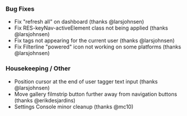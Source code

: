 ### Bug Fixes

- Fix "refresh all" on dashboard (thanks @larsjohnsen)
- Fix RES-keyNav-activeElement class not being applied (thanks @larsjohnsen)
- Fix tags not appearing for the current user (thanks @larsjohnsen)
- Fix Filterline "powered" icon not working on some platforms (thanks @larsjohnsen)

### Housekeeping / Other

- Position cursor at the end of user tagger text input (thanks @larsjohnsen)
- Move gallery filmstrip button further away from navigation buttons (thanks @erikdesjardins)
- Settings Console minor cleanup (thanks @mc10)

